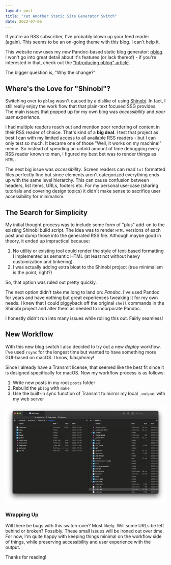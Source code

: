 ```yaml
---
layout: post
title: "Yet Another Static Site Generator Switch"
date: 2022-07-06
---
```



If you're an RSS subscriber, I've probably blown up your feed reader (again). This seems to be an on-going theme with this blog. I can't help it.

This website now uses my *new* Pandoc-based static blog generator: [pblog](https://pblog.bt.ht). I won't go into great detail about it's features (or lack thereof) - if you're interested in that, check out the ["Introducing pblog" article](https://pblog.bt.ht/blog/pblog-intro.html).

The bigger question is, "Why the change?"

## Where's the Love for "Shinobi"?

Switching over to `pblog` wasn't caused by a dislike of using [Shinobi](https://shinobi.bt.ht). In fact, I still really enjoy the work flow that that plain-text focused SSG provides. The main issues that popped up for my own blog was *accessibility* and *poor user experience*.

I had multiple readers reach out and mention poor rendering of content in their RSS reader of choice. That's kind of a **big deal**. I test that project as best I can with my limited access to all available RSS readers - but I can only test so much. It became one of those "Well, it works on my machine!" meme. So instead of spending an untold amount of time debugging every RSS reader known to man, I figured my best bet was to render things as `HTML`.

The next big issue was *accessibility*. Screen readers can read `txt` formatted files perfectly fine but since elements aren't categorized everything ends up with the same level hierarchy. This can cause confusion between headers, list items, URLs, footers etc. For my personal use-case (sharing tutorials and covering design topics) it didn't make sense to sacrifice user accessibility for minimalism.

## The Search for Simplicity

My initial thought process was to include some form of "plus" add-on to the existing Shinobi build script. The idea was to render `HTML` versions of each post and dump those into the generated RSS file. Although maybe good in theory, it ended up impractical because:

1. No utility or existing tool could render the style of text-based formatting I implemented as semantic HTML (at least not without heavy customization and tinkering)
2. I was actually adding extra bloat to the Shinobi project (true minimalism is the point, right?)

So, that option was ruled out pretty quickly.

The next option didn't take me long to land on: *Pandoc*. I've used Pandoc for years and have nothing but great experiences tweaking it for my own needs. I knew that I could piggyback off the original `shell` commands in the Shinobi project and alter them as needed to incorporate Pandoc.

I honestly didn't run into many issues while rolling this out. Fairly seamless!

## New Workflow

With this new blog switch I also decided to try out a new *deploy* workflow. I've used `rsync` for the longest time but wanted to have something more GUI-based on macOS. I know, *blasphemy*!

Since I already have a Transmit license, that seemed like the best fit since it is designed specifically for macOS. Now my workflow process is as follows:

1. Write new posts in my root `posts` folder
2. Rebuild the `pblog` with `make`
3. Use the built-in sync function of Transmit to mirror my local `_output` with my web server

![The Transmit UI in all of its wonderful glory (before I updated)](/public/images/transmit-ftp.webp)

### Wrapping Up

Will there be bugs with this switch-over? Most likely. Will some URLs be left behind or broken? Possibly. These small issues will be ironed out over time. For now, I'm quite happy with keeping things minimal on the workflow side of things, while preserving accessibility and user experience with the output.

Thanks for reading!
